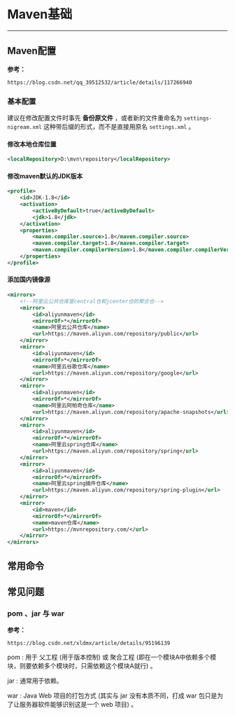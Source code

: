 # Maven基础

---

## Maven配置

**参考：**

```crystal
https://blog.csdn.net/qq_39512532/article/details/117266940
```



### 基本配置

建议在修改配置文件时事先 **备份原文件** ，或者新的文件重命名为 `settings-nigream.xml` 这种带后缀的形式，而不是直接用原名 `settings.xml` 。

#### 修改本地仓库位置

```xml
<localRepository>D:\mvn\repository</localRepository>
```

#### 修改maven默认的JDK版本

```xml
<profile>     
    <id>JDK-1.8</id>       
    <activation>       
        <activeByDefault>true</activeByDefault>       
        <jdk>1.8</jdk>       
    </activation>       
    <properties>       
        <maven.compiler.source>1.8</maven.compiler.source>       
        <maven.compiler.target>1.8</maven.compiler.target>       
        <maven.compiler.compilerVersion>1.8</maven.compiler.compilerVersion>       
    </properties>
</profile>
```

#### 添加国内镜像源

```xml
<mirrors>
	<!--阿里云公共仓库是central仓和jcenter仓的聚合仓-->
    <mirror>
		<id>aliyunmaven</id>
		<mirrorOf>*</mirrorOf>
		<name>阿里云公共仓库</name>
		<url>https://maven.aliyun.com/repository/public</url>
	</mirror>
	<mirror>
		<id>aliyunmaven</id>
		<mirrorOf>*</mirrorOf>
		<name>阿里云谷歌仓库</name>
		<url>https://maven.aliyun.com/repository/google</url>
	</mirror>
	<mirror>
		<id>aliyunmaven</id>
		<mirrorOf>*</mirrorOf>
		<name>阿里云阿帕奇仓库</name>
		<url>https://maven.aliyun.com/repository/apache-snapshots</url>
	</mirror>
	<mirror>
		<id>aliyunmaven</id>
		<mirrorOf>*</mirrorOf>
		<name>阿里云spring仓库</name>
		<url>https://maven.aliyun.com/repository/spring</url>
	</mirror>
	<mirror>
		<id>aliyunmaven</id>
		<mirrorOf>*</mirrorOf>
		<name>阿里云spring插件仓库</name>
		<url>https://maven.aliyun.com/repository/spring-plugin</url>
	</mirror>
	<mirror>
		<id>maven</id>
		<mirrorOf>*</mirrorOf>
		<name>maven仓库</name>
		<url>https://mvnrepository.com/</url>
	</mirror>
</mirrors>
```

## 常用命令



## 常见问题

### pom 、jar 与 war

**参考：**

```crystal
https://blog.csdn.net/xldmx/article/details/95196139
```

pom : 用于 父工程 (用于版本控制) 或 聚合工程 (即在一个模块A中依赖多个模块，则要依赖多个模块时，只需依赖这个模块A就行) 。

jar : 通常用于依赖。

war : Java Web 项目的打包方式 (其实与 jar 没有本质不同，打成 war 包只是为了让服务器软件能够识别这是一个 web 项目) 。

